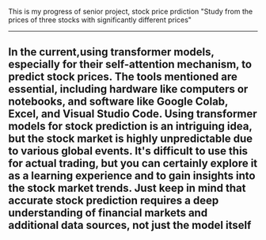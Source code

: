 This is my progress of senior project, stock price prdiction
"Study from the prices of three stocks with significantly different prices"


--------------------------------------------------------------------------------------------------------
In the current,using transformer models, especially for their self-attention mechanism,
to predict stock prices. The tools mentioned are essential, including hardware like computers 
or notebooks, and software like Google Colab, Excel, and Visual Studio Code. Using 
transformer models for stock prediction is an intriguing idea, but the stock market is highly 
unpredictable due to various global events. It's difficult to use this for actual trading, but you 
can certainly explore it as a learning experience and to gain insights into the stock market 
trends. Just keep in mind that accurate stock prediction requires a deep understanding of 
financial markets and additional data sources, not just the model itself
--------------------------------------------------------------------------------------------------------
